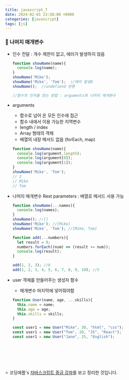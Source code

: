 ```yaml
---
title: javascript_7
date: 2024-02-01 23:58:00 +0900
categories: [javascript]
tags: [js]
---
```


### 🌟 나머지 매개변수

* 인수 전달 : 개수 제한이 없고, 에러가 발생하지 않음
  ```javascript
  function showName(name){
    console.log(name);
  }
  showName('Mike'); 
  showName('Mike', 'Tom');  //에러 발생X
  showName();  //undefiend 반환

  //함수의 인자를 얻는 방법 : arguments와 나머지 매개변수 
  ```

* arguments  
  * 함수로 넘어 온 모든 인수에 접근
  * 함수 내에서 이용 가능한 지역변수
  * length / index
  * Array 형태의 객체
  * 배열의 내장 메서드 없음 (forEach, map)
  ```javascript
  function showName(name){
    console.log(argument.length);
    console.log(argument[0]);
    console.log(argument[1]);
  }
  showName('Mike', 'Tom');  
  // 2
  // Mike
  // Tom
  ```

* 나머지 매개변수 Rest parameters : 배열로 메서드 사용 가능
  ```javascript
  function showName(...names){
    console.log(names);
  }
  showName(); //[]
  showName('Mike'); //[Mike]
  showName('Mike', 'Tom'); //[Mike, Tom]

  function add(...numbers){
    let result = 0;
    numbers.forEach((num) => (result += num));
    console.log(result);
  }

  add(1, 2, 3); //6
  add(1, 2, 3, 4, 5, 6, 7, 8, 9, 10); //5 
  ```
* user 객체를 만들어주는 생성자 함수
  * 매개변수 마지막에 넣어줘야함
  ```javascript
  function User(name, age, ...skills){
    this.name = name;
    this.age = age;
    this.skills = skills;
  }

  const user1 = new User("Mike", 30, "html", "css");
  const user1 = new User("Tom", 20, "JS", "React");
  const user1 = new User("Jane", 25, "English");
  ```



<br><br><br><br>

:star: 코딩애플's [자바스크립트 중급 강좌](https://www.youtube.com/watch?v=lekNM8ldxno&list=PLZKTXPmaJk8JZ2NAC538UzhY_UNqMdZB4&index=10)를 보고 정리한 것입니다.
